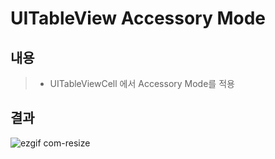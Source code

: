 # UITableView Accessory Mode

## 내용
> - UITableViewCell 에서 Accessory Mode를 적용

## 결과

![ezgif com-resize](https://user-images.githubusercontent.com/56511253/103293379-26392980-4a33-11eb-861e-0f299a866260.gif)
